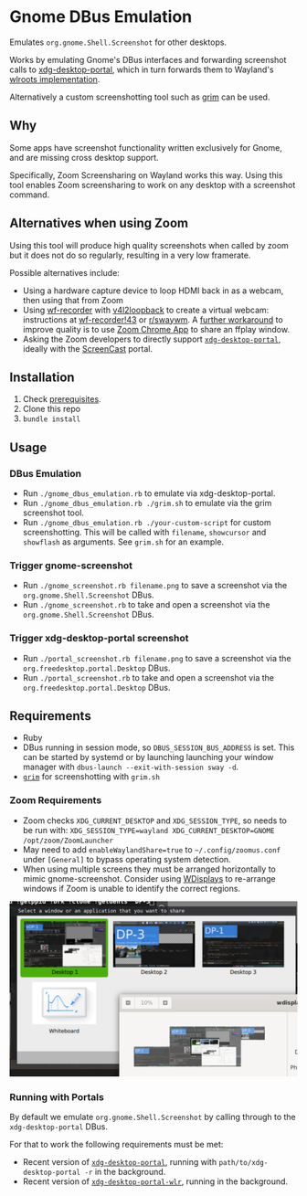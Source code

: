 # Gnome DBus Emulation

Emulates `org.gnome.Shell.Screenshot` for other desktops.

Works by emulating Gnome's DBus interfaces and forwarding screenshot calls to [xdg-desktop-portal](https://github.com/flatpak/xdg-desktop-portal), which in turn forwards them to Wayland's [wlroots implementation](https://github.com/emersion/xdg-desktop-portal-wlr/).

Alternatively a custom screenshotting tool such as [grim](https://github.com/emersion/grim) can be used.

## Why

Some apps have screenshot functionality written exclusively for Gnome, and are missing cross desktop support.

Specifically, Zoom Screensharing on Wayland works this way. Using this tool
enables Zoom screensharing to work on any desktop with a screenshot command.


## Alternatives when using Zoom

Using this tool will produce high quality screenshots when called by zoom but
it does not do so regularly, resulting in a very low framerate.

Possible alternatives include:

- Using a hardware capture device to loop HDMI back in as a webcam, then using that from Zoom
- Using [wf-recorder](https://github.com/ammen99/wf-recorder#usage) with [v4l2loopback](https://github.com/umlaeute/v4l2loopback) to create a virtual webcam: instructions at [wf-recorder!43](https://github.com/ammen99/wf-recorder/pull/43#usage) or [r/swaywm](https://www.reddit.com/r/swaywm/comments/cfrnz1/has_anyone_managed_to_get_screen_sharing_on_zoom/eudoz27/). A [further workaround](https://www.reddit.com/r/swaywm/comments/di7ev1/screensharing_w_sway_possible/f3uc856/) to improve quality is to use [Zoom Chrome App](https://chrome.google.com/webstore/detail/zoom/hmbjbjdpkobdjplfobhljndfdfdipjhg) to share an ffplay window.
- Asking the Zoom developers to directly support [`xdg-desktop-portal`](https://flatpak.github.io/xdg-desktop-portal/portal-docs.html), ideally with the [ScreenCast](https://flatpak.github.io/xdg-desktop-portal/portal-docs.html#gdbus-org.freedesktop.portal.ScreenCast) portal.

## Installation

1. Check [prerequisites](#requirements).
2. Clone this repo
3. `bundle install`

## Usage

### DBus Emulation

- Run `./gnome_dbus_emulation.rb` to emulate via xdg-desktop-portal.
- Run `./gnome_dbus_emulation.rb ./grim.sh` to emulate via the grim screenshot tool.
- Run `./gnome_dbus_emulation.rb ./your-custom-script` for custom screenshotting. This will be called with `filename`, `showcursor` and `showflash` as arguments. See `grim.sh` for an example.

### Trigger gnome-screenshot

- Run `./gnome_screenshot.rb filename.png` to save a screenshot via the `org.gnome.Shell.Screenshot` DBus.
- Run `./gnome_screenshot.rb` to take and open a screenshot via the `org.gnome.Shell.Screenshot` DBus.

### Trigger xdg-desktop-portal screenshot

- Run `./portal_screenshot.rb filename.png` to save a screenshot via the `org.freedesktop.portal.Desktop` DBus.
- Run `./portal_screenshot.rb` to take and open a screenshot via the `org.freedesktop.portal.Desktop` DBus.

## Requirements

- Ruby
- DBus running in session mode, so `DBUS_SESSION_BUS_ADDRESS` is set. This can be started by systemd or by launching launching your window manager with `dbus-launch --exit-with-session sway -d`.
- [`grim`](https://github.com/emersion/grim) for screenshotting with `grim.sh`

### Zoom Requirements

- Zoom checks `XDG_CURRENT_DESKTOP` and `XDG_SESSION_TYPE`, so needs to be run with: `XDG_SESSION_TYPE=wayland XDG_CURRENT_DESKTOP=GNOME /opt/zoom/ZoomLauncher`
- May need to add `enableWaylandShare=true` to `~/.config/zoomus.conf` under `[General]` to bypass operating system detection.
- When using multiple screens they must be arranged horizontally to mimic gnome-screenshot. Consider using [WDisplays](https://github.com/cyclopsian/wdisplays) to re-arrange windows if Zoom is unable to identify the correct regions.

![WDisplays used to help Zoom identify screens](./zoom_wdisplays.png)

### Running with Portals

By default we emulate `org.gnome.Shell.Screenshot` by calling through to the `xdg-desktop-portal` DBus.

For that to work the following requirements must be met:

- Recent version of [`xdg-desktop-portal`](https://github.com/flatpak/xdg-desktop-portal), running with `path/to/xdg-desktop-portal -r` in the background.
- Recent version of [`xdg-desktop-portal-wlr`](https://github.com/emersion/xdg-desktop-portal-wlr/), running in the background.
